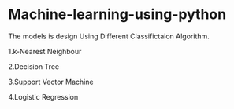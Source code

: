 # Machine-learning-using-python

The models is design Using Different Classifictaion Algorithm.

1.k-Nearest Neighbour

2.Decision Tree

3.Support Vector Machine

4.Logistic Regression
